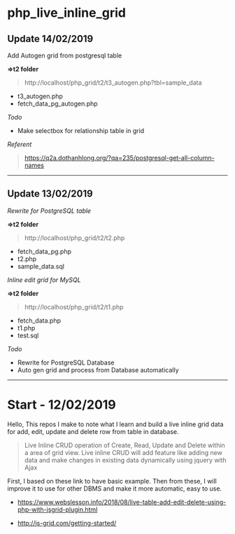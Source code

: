 # php_live_inline_grid

## Update 14/02/2019
Add Autogen grid from postgresql table

**=>t2 folder**

> http://localhost/php_grid/t2/t3_autogen.php?tbl=sample_data
* t3_autogen.php
* fetch_data_pg_autogen.php

*Todo*
* Make selectbox for relationship table in grid

*Referent*
> https://q2a.dothanhlong.org/?qa=235/postgresql-get-all-column-names

***
## Update 13/02/2019

*Rewrite for PostgreSQL table*

**=>t2 folder**

> http://localhost/php_grid/t2/t2.php

* fetch_data_pg.php
* t2.php
* sample_data.sql

*Inline edit grid for MySQL*

**=>t2 folder**

> http://localhost/php_grid/t2/t1.php

* fetch_data.php
* t1.php
* test.sql

*Todo*
* Rewrite for PostgreSQL Database
* Auto gen grid and process from Database automatically

***
# Start - 12/02/2019

Hello, This repos I make to note what I learn and build a live inline grid data for add, edit, update and delete row from table in database.

> Live Inline CRUD operation of Create, Read, Update and Delete within a area of grid view. Live inline CRUD will add feature like adding new data and make changes in existing data dynamically using jquery with Ajax

First, I based on these link to have basic example. Then from these, I will improve it to use for other DBMS and make it more automatic, easy to use.

* https://www.webslesson.info/2018/08/live-table-add-edit-delete-using-php-with-jsgrid-plugin.html

* http://js-grid.com/getting-started/
